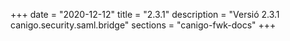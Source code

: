 +++
date        = "2020-12-12"
title       = "2.3.1"
description = "Versió 2.3.1 canigo.security.saml.bridge"
sections    = "canigo-fwk-docs"
+++